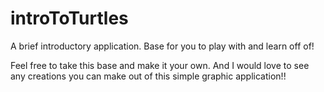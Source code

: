 # introToTurtles
A brief introductory application.   Base for you to play with and learn off of! 

Feel free to take this base and make it your own.  And I would love to see any creations you can make out of this simple graphic application!!
